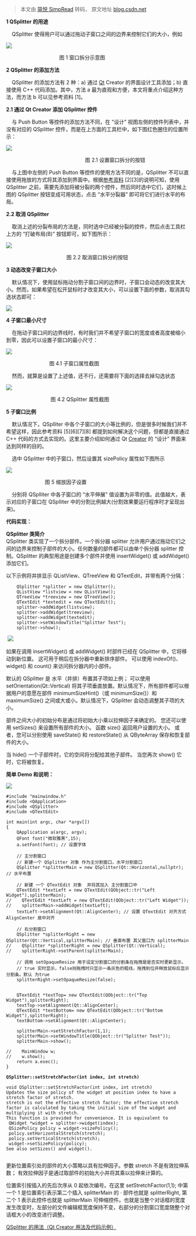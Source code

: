 > 本文由 [简悦 SimpRead](http://ksria.com/simpread/) 转码， 原文地址 [blog.csdn.net](https://blog.csdn.net/ffffffeiyu/article/details/136459403)

**1 QSplitter 的用途**

    QSplitter 使得用户可以通过拖动子窗口之间的边界来控制它们的大小，例如

![](https://i-blog.csdnimg.cn/blog_migrate/889026309b4974ad6a4ee5b906b66ab8.png)

                                     图 1 窗口拆分示意图

**2 QSplitter 的添加方法**

    QSplitter 的添加方法有 2 种：a) 通过 [Qt](https://so.csdn.net/so/search?q=Qt&spm=1001.2101.3001.7020) Creator 的界面设计工具添加；b) 直接使用 C++ 代码添加。其中，方法 a 最为直观和方便，本文将重点介绍这种方法，而方法 b 可以见参考资料 [1]。

**2.1 通过 Qt Creator 添加 QSplitter 控件**

    与 Push Button 等控件的添加方法不同，在 “设计” 视图左侧的控件列表中，并没有对应的 QSplitter 控件，而是在上方面的工具栏中，如下图红色圈住的位置所示：

![](https://i-blog.csdnimg.cn/blog_migrate/8017d7df396a2188456ffbf9de182aa6.png)

                                                       图 2.1 设置窗口拆分的按钮

    与上图中左侧的 Push Button 等控件的使用方法不同的是，QSplitter 不可以直接使用拖放的方式将其添加到界面中。根据[参考资料](https://so.csdn.net/so/search?q=%E5%8F%82%E8%80%83%E8%B5%84%E6%96%99&spm=1001.2101.3001.7020) [2][3]的说明可知，使用 QSplitter 之前，需要先添加将被分裂的两个控件，然后同时选中它们，这时候上图的 QSplitter 按钮变成可用状态，点击 “水平分裂器” 即可将它们进行水平的布局。

**2.2 取消 QSplitter**

    取消上述的分裂布局的方法是，同时选中已经被分裂的控件，然后点击工具栏上方的 “打破布局(B)” 按钮即可，如下图所示：

![](https://i-blog.csdnimg.cn/blog_migrate/703fe66ac0c4a3923584d1a78a2854b1.png)

                                          图 2.2 取消窗口拆分的按钮

**3 动态改变子窗口大小**

    默认情况下，使用鼠标拖动分割子窗口间的边界时，子窗口会动态的改变其大小。然而，如果希望在松开鼠标时才改变其大小，可以设置下面的参数，取消其勾选状态即可：

![](https://i-blog.csdnimg.cn/blog_migrate/42cf2c29542909a50feb1641605b0411.png)

**4 子窗口最小尺寸**

    在拖动子窗口间的边界线时，有时我们并不希望子窗口的宽度或者高度被缩小到零，因此可以设置子窗口的最小尺寸：

![](https://i-blog.csdnimg.cn/blog_migrate/6d253e9c4f2cc5c3222aeaea88d72713.png)

                              图 4.1 子窗口属性截图

    然而，就算是设置了上述值，还不行，还需要将下面的选择去掉勾选状态

![](https://i-blog.csdnimg.cn/blog_migrate/9379fe72784273db2546f9b427c5a01a.png)

                               图 4.2 QSplitter 属性截图

**5 子窗口比例**

    默认情况下，QSplliter 中各个子窗口的大小等比例的，但是很多时候我们并不希望这样，因此参考资料 [5][6][7][8] 都提到如何解决这个问题，但都是直接通过 C++ 代码的方式去实现的。这里主要介绍如何通过 Qt [Creator](https://so.csdn.net/so/search?q=Creator&spm=1001.2101.3001.7020) 的 “设计” 界面来达到同样的目的。

    选中 QSplitter 中的子窗口，然后设置其 sizePolicy 属性如下图所示

![](https://i-blog.csdnimg.cn/blog_migrate/aeaf6c525ce767cc8221fa66611f1de2.png)

                           图 5 缩放因子设置

    分别将 QSplliter 中各子窗口的 “水平伸展” 值设置为非零的值。此值越大，表示对应的子窗口在 QSplliter 中的分割比例越大(分割效果要运行程序时才呈现出来)。

**代码实现：**

**QSplitter 类简介**  
QSplitter 类实现了一个拆分部件。一个拆分器 splitter 允许用户通过拖动它们之间的边界来控制子部件的大小。任何数量的部件都可以由单个拆分器 splitter 控制。QSplitter 的典型用途是创建多个部件并使用 insertWidget() 或 addWidget() 添加它们。

以下示例将并排显示 QListView、QTreeView 和 QTextEdit，并带有两个分隔：

```
    QSplitter *splitter = new QSplitter();
    QListView *listview = new QListView();
    QTreeView *treeview = new QTreeView();
    QTextEdit *textedit = new QTextEdit();
    splitter->addWidget(listview);
    splitter->addWidget(treeview);
    splitter->addWidget(textedit);
    splitter->setWindowTitle("Splitter Test");
    splitter->show();
```

 ![](https://i-blog.csdnimg.cn/blog_migrate/c68905cba32d8b0d1729db2005328aed.gif)

如果在调用 insertWidget() 或 addWidget() 时部件已经在 QSplitter 中，它将移动到新位置。 这可用于稍后在拆分器中重新排序部件。 可以使用 indexOf()、widget() 和 count() 来访问拆分器内的小部件。

默认的 QSplitter 是 水平（并排）布置其子项如上例； 可以使用 setOrientation(Qt::Vertical) 将其子项垂直放置。默认情况下，所有部件都可以根据用户的意愿在部件 minimumSizeHint()（或 minimumSize()）和 maximumSize() 之间或大或小。默认情况下，QSplitter 会动态调整其子项的大小。

部件之间大小的初始分布是通过将初始大小乘以拉伸因子来确定的。 您还可以使用 setSizes() 来设置所有部件的大小。 函数 size() 返回用户设置的大小。 或者，您可以分别使用 saveState() 和 restoreState() 从 QByteArray 保存和恢复部件的大小。

当 hide() 一个子部件时，它的空间将分配给其他子部件。 当您再次 show() 它时，它将被恢复。

**简单 Demo 和说明：**

****![](https://i-blog.csdnimg.cn/blog_migrate/d3dd85f4ec43bc33ae15ea8b9321ead5.gif)****

```
#include "mainwindow.h"
#include <QApplication>
#include <QSplitter>
#include <QTextEdit>
 
int main(int argc, char *argv[])
{
    QApplication a(argc, argv);
    QFont font("微软雅黑",15);
    a.setFont(font); // 设置字体
 
    // 主分割窗口
    // 新建一个 QSplitter 对象 作为主分割窗口，水平分割窗口
    QSplitter *splitterMain = new QSplitter(Qt::Horizontal,nullptr); // 水平布置
 
    // 新建 一个 QTextEdit 对象  并将其加入 主分割窗口中
    QTextEdit *textLeft = new QTextEdit(QObject::tr("Left Widget"),splitterMain);
//    QTextEdit *textLeft = new QTextEdit(QObject::tr("Left Widget"));
//    splitterMain->addWidget(textLeft);
    textLeft->setAlignment(Qt::AlignCenter); // 设置 QTextEdit 对齐方式   AlignCenter 居中对齐
 
    // 右分割窗口
    QSplitter *splitterRight = new QSplitter(Qt::Vertical,splitterMain); // 垂直布置 其父窗口为 splitterMain
//    QSplitter *splitterRight = new QSplitter(Qt::Vertical);
//    splitterRight->setParent(splitterMain);
 
    // 调用 setOpaqueResize 用于设定分割窗口的分割条在拖拽是是否实时更新显示。
    // true 实时显示，false则拖拽时只显示一条灰色的粗线，拖拽到位并释放鼠标后显示分割条。默认 为true
    splitterRight->setOpaqueResize(false);
 
 
    QTextEdit *textTop= new QTextEdit(QObject::tr("Top Widget"),splitterRight);
    textTop->setAlignment(Qt::AlignCenter);
    QTextEdit *textBottom= new QTextEdit(QObject::tr("Bottom Widget"),splitterRight);
    textBottom->setAlignment(Qt::AlignCenter);
 
    splitterMain->setStretchFactor(1,1);
    splitterMain->setWindowTitle(QObject::tr("Splitter Test"));
    splitterMain->show();
 
//    MainWindow w;
//    w.show();
    return a.exec();
}
```

**`QSplitter::setStretchFactor(int index, int stretch)`**

```
void QSplitter::setStretchFactor(int index, int stretch)
Updates the size policy of the widget at position index to have a stretch factor of stretch.
stretch is not the effective stretch factor; the effective stretch factor is calculated by taking the initial size of the widget and multiplying it with stretch.
This function is provided for convenience. It is equivalent to
 QWidget *widget = splitter->widget(index);
 QSizePolicy policy = widget->sizePolicy();
 policy.setHorizontalStretch(stretch);
 policy.setVerticalStretch(stretch);
 widget->setSizePolicy(policy);
See also setSizes() and widget().
 
```

更新位置索引处的部件的大小策略以具有拉伸因子。参数 stretch 不是有效拉伸系数； 有效拉伸因子是通过取部件的初始大小并将其乘以拉伸来计算的。

位置索引按插入的先后次序从 0 起依次编号。在这里 setStretchFactor(1,1); 中第一个 1 是位置索引表示第二个插入 splitterMain 的 · 部件也就是 splitterRight, 第二个 1 表示此控件也就是 splitterMain 可伸缩控件。也就是当整个对话框的宽度发生改变时，左部分的文件编辑框宽度保持不变，右部分的分割窗口宽度随整个对话框大小的改变进行调整。

[QSplitter 的用法（Qt Creator 用法及代码示例）](https://blog.csdn.net/ffffffeiyu/article/details/136255493?spm=1001.2014.3001.5501 "QSplitter的用法（Qt Creator用法及代码示例）")